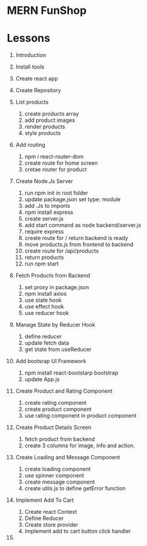# MERN FunShop

# Lessons
1. Introduction
2. Install tools
3. Create react app
4. Create Repository
5. List products
    1. create products array
    2. add product images
    3. render products
    4. style products 

6. Add routing
    1. npm i react-router-dom
    2. create route for home screen
    3. cretae router for product 

7.  Create Node.Js Server
    1. run npm init in root folder
    2. update package.json set type: module
    3. add .Js to imports
    4. npm install express
    5. create server.js
    6. add start command as node backend/server.js
    7. require express
    8. create route for / return backend is ready
    9. move products.js from frontend to backend
    10. create route for /api/products
    11. return products
    12. run npm start

8. Fetch Products from Backend
    1. set proxy in package.json
    2. npm install axios
    3. use state hook
    4. use effect hook
    5. use reducer hook

9. Manage State by Reducer Hook
    1. define reducer
    2. update fetch data
    3. get state from useReducer

10. Add bootsrap UI Framework
    1. npm install react-bootstarp bootstrap
    2. update App.js

11. Create Product and Rating Component
    1. create rating component
    2. create product component
    3. use rating component in product component

12. Create Product Details Screen
    1. fetch product from backend
    2. create 3 columns for image, info and action.

13. Create Loading and Message Component
    1. create loading component
    2. use spinner component
    3. create message component
    4. create utils.js to define getError function

14. Implement Add To Cart
    1. Create react Context
    2. Define Reducer
    3. Create store provider
    4. Implement add to cart button click handler

15. 